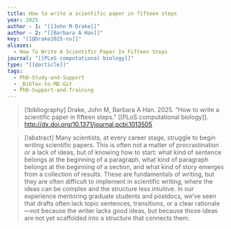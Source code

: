 ```yaml
---
title: How to write a scientific paper in fifteen steps
year: 2025
author - 1: "[[John M Drake]]"
author - 2: "[[Barbara A Han]]"
key: "[[@Drake2025-nv]]"
aliases:
  - How To Write A Scientific Paper In Fifteen Steps
journal: "[[PLoS computational biology]]"
type: "[[@article]]"
tags:
  - PhD-Study-and-Support
  - _BibTex-to-MD-Git
  - PhD-Support-and-Training
---
```


> [!bibliography]
> Drake, John M, Barbara A Han. 2025. “How to write a scientific paper in fifteen steps.” [[PLoS computational biology]]. http://dx.doi.org/10.1371/journal.pcbi.1013505

> [!abstract]
> Many scientists, at every career stage, struggle to begin writing scientific papers. This is often not a matter of procrastination or a lack of ideas, but of knowing how to start: what kind of sentence belongs at the beginning of a paragraph, what kind of paragraph belongs at the beginning of a section, and what kind of story emerges from a collection of results. These are fundamentals of writing, but they are often difficult to implement in scientific writing, where the ideas can be complex and the structure less intuitive. In our experience mentoring graduate students and postdocs, we’ve seen that drafts often lack topic sentences, transitions, or a clear rationale—not because the writer lacks good ideas, but because those ideas are not yet scaffolded into a structure that connects them.